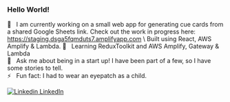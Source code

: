 ### Hello World!

🔭 &nbsp; I am currently working on a small web app for generating cue cards from a shared Google Sheets link. Check out the work in progress here: https://staging.dsga5fqmduts7.amplifyapp.com  \ Built using React, AWS Amplify & Lambda.
🌱 &nbsp; Learning ReduxToolkit and AWS Amplify, Gateway & Lambda \
💬 &nbsp; Ask me about being in a start up! I have been part of a few, so I have some stories to tell. \
⚡ &nbsp; Fun fact: I had to wear an eyepatch as a child.

[![Linkedin](https://i.stack.imgur.com/gVE0j.png) LinkedIn](https://www.linkedin.com/in/maxhuwgraham/)


